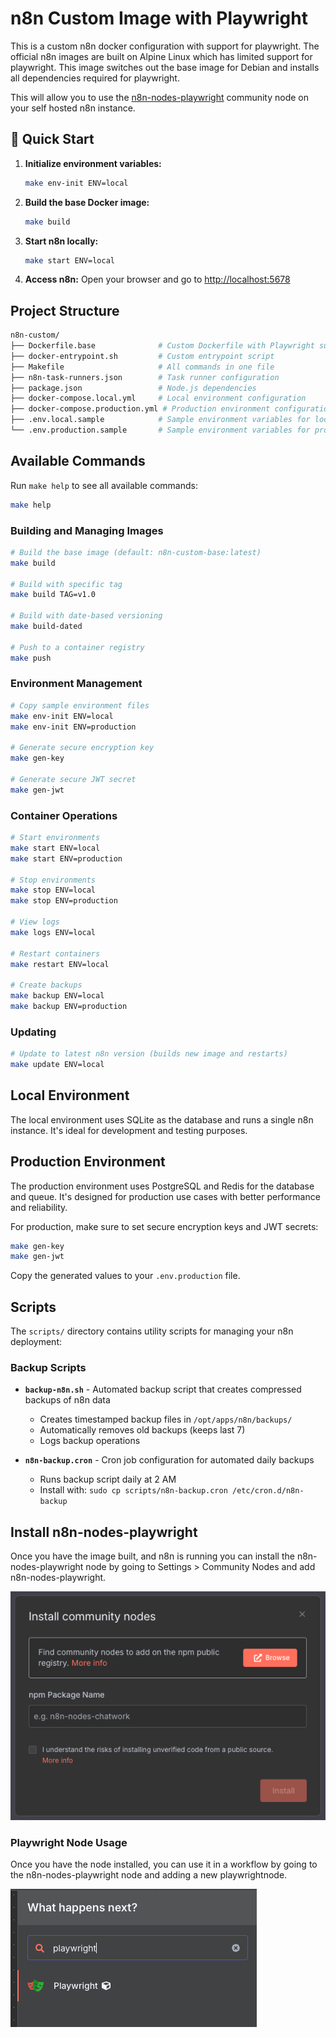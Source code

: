 # n8n Custom Image with Playwright

This is a custom n8n docker configuration with support for playwright. The official n8n images are built on Alpine Linux which has limited support for playwright. This image switches out the base image for Debian and installs all dependencies required for playwright.

This will allow you to use the [n8n-nodes-playwright](https://github.com/n8n-io/n8n-nodes-playwright) community node on your self hosted n8n instance.

## 🚀 Quick Start

1. **Initialize environment variables:**

   ```bash
   make env-init ENV=local
   ```

2. **Build the base Docker image:**

   ```bash
   make build
   ```

3. **Start n8n locally:**

   ```bash
   make start ENV=local
   ```

4. **Access n8n:**
   Open your browser and go to [http://localhost:5678](http://localhost:5678)

## Project Structure

```bash
n8n-custom/
├── Dockerfile.base              # Custom Dockerfile with Playwright support
├── docker-entrypoint.sh         # Custom entrypoint script
├── Makefile                     # All commands in one file
├── n8n-task-runners.json        # Task runner configuration
├── package.json                 # Node.js dependencies
├── docker-compose.local.yml     # Local environment configuration
├── docker-compose.production.yml # Production environment configuration
├── .env.local.sample            # Sample environment variables for local
└── .env.production.sample       # Sample environment variables for production
```

## Available Commands

Run `make help` to see all available commands:

```bash
make help
```

### Building and Managing Images

```bash
# Build the base image (default: n8n-custom-base:latest)
make build

# Build with specific tag
make build TAG=v1.0

# Build with date-based versioning
make build-dated

# Push to a container registry
make push
```

### Environment Management

```bash
# Copy sample environment files
make env-init ENV=local
make env-init ENV=production

# Generate secure encryption key
make gen-key

# Generate secure JWT secret
make gen-jwt
```

### Container Operations

```bash
# Start environments
make start ENV=local
make start ENV=production

# Stop environments
make stop ENV=local
make stop ENV=production

# View logs
make logs ENV=local

# Restart containers
make restart ENV=local

# Create backups
make backup ENV=local
make backup ENV=production
```

### Updating

```bash
# Update to latest n8n version (builds new image and restarts)
make update ENV=local
```

## Local Environment

The local environment uses SQLite as the database and runs a single n8n instance. It's ideal for development and testing purposes.

## Production Environment

The production environment uses PostgreSQL and Redis for the database and queue. It's designed for production use cases with better performance and reliability.

For production, make sure to set secure encryption keys and JWT secrets:

```bash
make gen-key
make gen-jwt
```

Copy the generated values to your `.env.production` file.

## Scripts

The `scripts/` directory contains utility scripts for managing your n8n deployment:

### Backup Scripts

- **`backup-n8n.sh`** - Automated backup script that creates compressed backups of n8n data
  - Creates timestamped backup files in `/opt/apps/n8n/backups/`
  - Automatically removes old backups (keeps last 7)
  - Logs backup operations
  
- **`n8n-backup.cron`** - Cron job configuration for automated daily backups
  - Runs backup script daily at 2 AM
  - Install with: `sudo cp scripts/n8n-backup.cron /etc/cron.d/n8n-backup`

## Install n8n-nodes-playwright

Once you have the image built, and n8n is running you can install the n8n-nodes-playwright node by going to Settings > Community Nodes and add n8n-nodes-playwright.

![Install n8n-nodes-playwright](./docs/images/install-playwright.png)

### Playwright Node Usage

Once you have the node installed, you can use it in a workflow by going to the n8n-nodes-playwright node and adding a new playwrightnode.

![Add playwright node](./docs/images/add-playwright-node.png)





